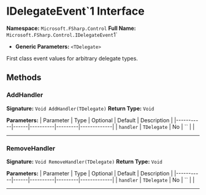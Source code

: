 # IDelegateEvent`1 Interface

**Namespace:** `Microsoft.FSharp.Control`
**Full Name:** `Microsoft.FSharp.Control.IDelegateEvent`1`
- **Generic Parameters:** `<TDelegate>`

First class event values for arbitrary delegate types.

## Methods

### AddHandler

**Signature:** `Void AddHandler(TDelegate)`
**Return Type:** `Void`

**Parameters:**
| Parameter | Type | Optional | Default | Description |
|-----------|------|----------|---------|-------------|
| `handler` | `TDelegate` | No | `` |  |

---

### RemoveHandler

**Signature:** `Void RemoveHandler(TDelegate)`
**Return Type:** `Void`

**Parameters:**
| Parameter | Type | Optional | Default | Description |
|-----------|------|----------|---------|-------------|
| `handler` | `TDelegate` | No | `` |  |

---